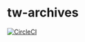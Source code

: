# tw-archives

[![CircleCI](https://circleci.com/gh/ryu22e/tw-archives.svg?style=svg)](https://circleci.com/gh/ryu22e/tw-archives)
